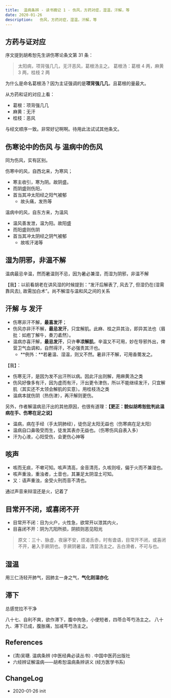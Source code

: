 ```yaml
---
title:  温病条辨 - 读书摘记 1 - 伤风，方药对症，湿温，汗解，等
date: 2020-01-26
description:   伤风，方药对症，湿温，汗解，等
---
```


## 方药与证对应

序文提到胡希恕先生讲伤寒论条文第 31 条：

> 太阳病，项背强几几，无汗恶风，葛根汤主之。
> 葛根汤：葛根 4 两，麻黄 3 两，桂枝 2 两

为什么是命名葛根汤？因为主证强调的是**项背强几几**，且葛根的量最大。

从方药和证的对应上看：

- 葛根：项背强几几
- 麻黄：无汗
- 桂枝：恶风

与经文顺序一致。非常好记啊啊。待用此法试试其他条文。

## 伤寒论中的伤风 与 温病中的伤风

同为伤风，实有区别。

伤寒中的风，自西北来，为寒风；

  - 寒主收引，寒为阴。故阴盛。
  - 而阴盛则伤阳，
  - 首当其冲太阳经之阳气被郁
    - 故头痛，发热等

温病中的风，自东方来，为温风

  - 温风善发泄，温为阳。故阳盛
  - 而阳盛则伤阴
  - 首当其冲太阴经之阴气被郁
    - 故咳汗渴等

## 湿为阴邪，非温不解

温病最忌辛温，然而暑温则不忌，因为暑必兼湿，而湿为阴邪，非温不解

【我】：以前看胡老在讲风湿的时候提到：“发汗后解表了, 风去了, 但湿仍在(湿需靠风去), 故需加白术”。尚不解湿与温和风之间的关系

## 汗解 与 发汗

- 伤寒非汗不解，**最喜发汗**；
- 伤风亦非汗不解，**最忌发汗**，只宜解肌。此麻、桂之异其治，即异其法也（眉批：如庖丁解牛，奏刀砉然）。
- 温病亦喜汗解，**最忌发汗**，只许**辛凉解肌**，辛温又不可用，妙在导邪外出，俾营卫气血调和，自然得汗，不必强责其汗也。
  - **例外：**若暑温、湿温，则又不然。暑非汗不解，可用香薷发之。

  
【我】：
- 伤寒无汗，是因为发不出汗所以病。因此汗出则解，用麻黄汤之类
- 伤风好像多有汗，因为虚而有汗，汗出更令津伤，所以不能继续发汗，只宜解肌（其实还不太领会解肌的实意）。用桂枝汤之类
- 温病本就伤阴（热伤津），再汗解则更伤。

另外，作者解温病忌汗出的其他原因，也很有道理：**【更正：貌似胡希恕批判此温病在手、伤寒在足之说】**

- 温病，病在手经（手太阴肺经），徒伤足太阳无益也（伤寒病在足太阳）
- 温病自口鼻吸受而生，徒发其表亦无益也。（伤寒伤风自表入多）
- 汗为心液，心阳受伤，会更伤心神等


## 咳声

- 咳而无痰，不嗽可知。咳声清高，金音清亮，久咳则哑，偏于火而不兼湿也。
- 咳声重浊，重浊者，土音也，其兼足太阴湿土可知。
- 又：语声重浊，金受火刑而音不清也。

通过声音来辩湿还是火，记着了

## 目常开不闭，或喜闭不开

- 目常开不闭：目为火户，火性急，欲常开以泄其内火，
- 目喜闭不开：阴为亢阳所损，阴损则恶见阳光

> 原文：三十、脉虚，夜寐不安，烦渴舌赤，时有谵语，目常开不闭，或喜闭不开，暑入手厥阴也。手厥阴暑温，清营汤主之。舌白滑者，不可与也。

## 湿温

用三仁汤轻开肺气，因肺主一身之气，**气化则湿亦化**  

## 滞下

总感觉拉不干净

八十七、自利不爽，欲作滞下，腹中拘急，小便短者，四苓合芩芍汤主之。
八十九、滞下已成，腹胀痛，加减芩芍汤主之。

## References

- (清)吴瑭. 温病条辨 (中医经典必读丛书) . 中国中医药出版社
- 六经辨证解温病——胡希恕温病条辨讲义 (经方医学书系) 

## ChangeLog
- 2020-01-26 init
